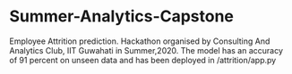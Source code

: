 # Summer-Analytics-Capstone
Employee Attrition prediction. Hackathon organised by Consulting And Analytics Club, IIT Guwahati in Summer,2020.
The model has an accuracy of 91 percent on unseen data and has been deployed in /attrition/app.py
